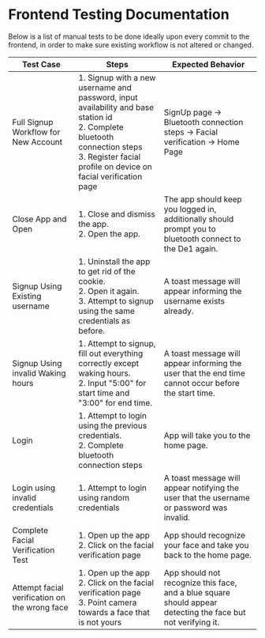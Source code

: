 # Frontend Testing Documentation

Below is a list of manual tests to be done ideally upon every commit to the frontend, in order to make sure existing workflow is not altered or changed.

| Test Case | Steps | Expected Behavior |
| ------ | ------ | ------ |
| Full Signup Workflow for New Account | 1. Signup with a new username and password, input availability and base station id <br> 2. Complete bluetooth connection steps <br> 3. Register facial profile on device on facial verification page | SignUp page -> Bluetooth connection steps -> Facial verification -> Home Page |
| Close App and Open | 1. Close and dismiss the app. <br> 2. Open the app. | The app should keep you logged in, additionally should prompt you to bluetooth connect to the De1 again. |
| Signup Using Existing username | 1. Uninstall the app to get rid of the cookie. <br> 2. Open it again. <br> 3. Attempt to signup using the same credentials as before. | A toast message will appear informing the username exists already. |
| Signup Using invalid Waking hours | 1. Attempt to signup, fill out everything correctly except waking hours. <br> 2. Input "5:00" for start time and "3:00" for end time. | A toast message will appear informing the user that the end time cannot occur before the start time. |
| Login | 1. Attempt to login using the previous credentials. <br> 2. Complete bluetooth connection steps | App will take you to the home page. |
| Login using invalid credentials | 1. Attempt to login using random credentials | A toast message will appear notifying the user that the username or password was invalid. |
| Complete Facial Verification Test | 1. Open up the app <br> 2. Click on the facial verification page | App should recognize your face and take you back to the home page. |
| Attempt facial verification on the wrong face | 1. Open up the app <br> 2. Click on the facial verification page <br> 3. Point camera towards a face that is not yours | App should not recognize this face, and a blue square should appear detecting the face but not verifying it. |
